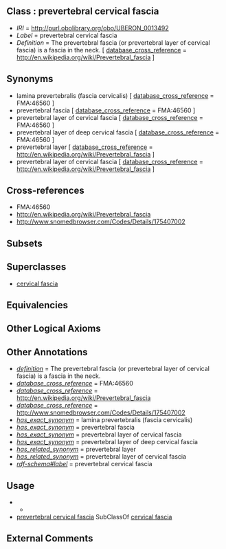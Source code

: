 
## Class : prevertebral cervical fascia

 * *IRI* = http://purl.obolibrary.org/obo/UBERON_0013492
 * *Label* = prevertebral cervical fascia
 * *Definition* = The prevertebral fascia (or prevertebral layer of cervical fascia) is a fascia in the neck. [ [database_cross_reference](../../ef/oboInOwl#hasDbXref.md) = http://en.wikipedia.org/wiki/Prevertebral_fascia ]

## Synonyms

 * lamina prevertebralis (fascia cervicalis) [ [database_cross_reference](../../ef/oboInOwl#hasDbXref.md) = FMA:46560 ]
 * prevertebral fascia [ [database_cross_reference](../../ef/oboInOwl#hasDbXref.md) = FMA:46560 ]
 * prevertebral layer of cervical fascia [ [database_cross_reference](../../ef/oboInOwl#hasDbXref.md) = FMA:46560 ]
 * prevertebral layer of deep cervical fascia [ [database_cross_reference](../../ef/oboInOwl#hasDbXref.md) = FMA:46560 ]
 * prevertebral layer [ [database_cross_reference](../../ef/oboInOwl#hasDbXref.md) = http://en.wikipedia.org/wiki/Prevertebral_fascia ]
 * prevertebral layer of cervical fascia [ [database_cross_reference](../../ef/oboInOwl#hasDbXref.md) = http://en.wikipedia.org/wiki/Prevertebral_fascia ]

## Cross-references

 * FMA:46560
 * http://en.wikipedia.org/wiki/Prevertebral_fascia
 * http://www.snomedbrowser.com/Codes/Details/175407002

## Subsets


## Superclasses

 * [cervical fascia](../../UBERON/91/UBERON_0013491.md)

## Equivalencies


## Other Logical Axioms


## Other Annotations

 * *[definition](../../IAO/15/IAO_0000115.md)* = The prevertebral fascia (or prevertebral layer of cervical fascia) is a fascia in the neck.
 * *[database_cross_reference](../../ef/oboInOwl#hasDbXref.md)* = FMA:46560
 * *[database_cross_reference](../../ef/oboInOwl#hasDbXref.md)* = http://en.wikipedia.org/wiki/Prevertebral_fascia
 * *[database_cross_reference](../../ef/oboInOwl#hasDbXref.md)* = http://www.snomedbrowser.com/Codes/Details/175407002
 * *[has_exact_synonym](../../ym/oboInOwl#hasExactSynonym.md)* = lamina prevertebralis (fascia cervicalis)
 * *[has_exact_synonym](../../ym/oboInOwl#hasExactSynonym.md)* = prevertebral fascia
 * *[has_exact_synonym](../../ym/oboInOwl#hasExactSynonym.md)* = prevertebral layer of cervical fascia
 * *[has_exact_synonym](../../ym/oboInOwl#hasExactSynonym.md)* = prevertebral layer of deep cervical fascia
 * *[has_related_synonym](../../ym/oboInOwl#hasRelatedSynonym.md)* = prevertebral layer
 * *[has_related_synonym](../../ym/oboInOwl#hasRelatedSynonym.md)* = prevertebral layer of cervical fascia
 * *[rdf-schema#label](../../el/rdf-schema#label.md)* = prevertebral cervical fascia

## Usage

 * -
 * [prevertebral cervical fascia](../../UBERON/92/UBERON_0013492.md) SubClassOf [cervical fascia](../../UBERON/91/UBERON_0013491.md)

## External Comments

